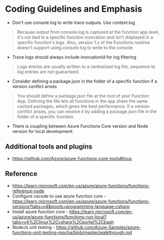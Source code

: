 # Coding Guidelines and Emphasis

* Don't use console.log to write trace outputs. Use context.log

> Because output from console.log is captured at the function app level, it's not tied to a specific function invocation and isn't displayed in a specific function's logs. Also, version 1.x of the Functions runtime doesn't support using console.log to write to the console.

* Trace logs should always include invocationId for log filtering

> Logs entries are usually written to a centralized log file, sequence to log entries are not guaranteed.

* Consider defining a package.json in the folder of a specific function if a version conflict arises

> You should define a package.json file at the root of your Function App. Defining the file lets all functions in the app share the same cached packages, which gives the best performance. If a version conflict arises, you can resolve it by adding a package.json file in the folder of a specific function.

* There is coupling between Azure Functions Core version and Node version for local development.

## Additional tools and plugins

* <https://github.com/Azure/azure-functions-core-tools#linux>

## Reference

* <https://learn.microsoft.com/en-us/azure/azure-functions/functions-reference-node>
* Configure vscode to use azure function core - <https://learn.microsoft.com/en-us/azure/azure-functions/functions-versions?tabs=v4&pivots=programming-language-csharp>
* Install azure function core - <https://learn.microsoft.com/en-us/azure/azure-functions/functions-run-local?tabs=v4%2Clinux%2Ccsharp%2Cportal%2Cbash>
* NodeJs unit testing - <https://github.com/Azure-Samples/azure-functions-unit-testing-mocha/blob/master/walkthrough.md>
